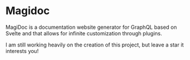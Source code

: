 # Magidoc
MagiDoc is a documentation website generator for GraphQL based on Svelte and that allows for infinite customization through plugins.

I am still working heavily on the creation of this project, but leave a star it interests you! 

